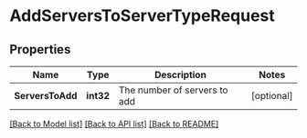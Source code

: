 # AddServersToServerTypeRequest

## Properties

Name | Type | Description | Notes
------------ | ------------- | ------------- | -------------
**ServersToAdd** | **int32** | The number of servers to add | [optional] 

[[Back to Model list]](../README.md#documentation-for-models) [[Back to API list]](../README.md#documentation-for-api-endpoints) [[Back to README]](../README.md)


